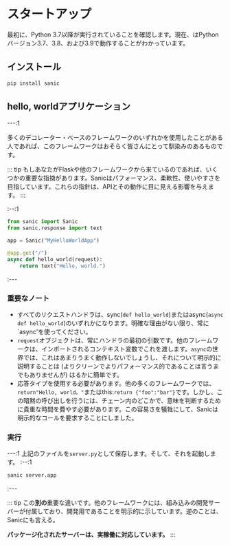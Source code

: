 # スタートアップ

最初に、Python 3.7以降が実行されていることを確認します。現在、はPythonバージョン3.7、3.8、および3.9で動作することがわかっています。

## インストール

```bash
pip install sanic
```

## hello, worldアプリケーション

---:1

多くのデコレーター・ベースのフレームワークのいずれかを使用したことがある人であれば、このフレームワークはおそらく皆さんにとって馴染みのあるものです。

::: tip 
もしあなたがFlaskや他のフレームワークから来ているのであれば、いくつかの重要な指摘があります。Sanicはパフォーマンス、柔軟性、使いやすさを目指しています。これらの指針は、APIとその動作に目に見える影響を与えます。
:::



:--:1

```python
from sanic import Sanic
from sanic.response import text

app = Sanic("MyHelloWorldApp")

@app.get("/")
async def hello_world(request):
    return text("Hello, world.")
```

:---

### 重要なノート

- すべてのリクエストハンドラは、sync(`def hello_world`)またはasync(`async def hello_world`)のいずれかになります。明確な理由がない限り、常に`async'を使ってください。
- `request`オブジェクトは、常にハンドラの最初の引数です。他のフレームワークは、インポートされるコンテキスト変数でこれを渡します。`async`の世界では、これはあまりうまく動作しないでしょうし、それについて明示的に説明することは (よりクリーンでよりパフォーマンス的であることは言うまでもありませんが) はるかに簡単です。
- 応答タイプを使用する必要があります。他の多くのフレームワークでは、`return"Hello, world。"`またはthis:`return {"foo":"bar"}`です。しかし、この暗黙の呼び出しを行うには、チェーン内のどこかで、意味を判断するために貴重な時間を費やす必要があります。この容易さを犠牲にして、Sanicは明示的なコールを要求することにしました。

### 実行

---:1
上記のファイルを`server.py`として保存します。そして、それを起動します。
:--:1
```bash
sanic server.app
```
:---

::: tip 
この**別の**重要な違いです。他のフレームワークには、組み込みの開発サーバーが付属しており、開発用であることを明示的に示しています。逆のことは、Sanicにも言える。

**パッケージ化されたサーバーは、実稼働に対応しています。**
:::
